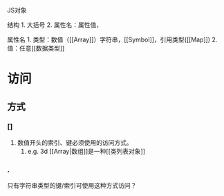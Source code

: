 JS对象

结构
	1. 大括号
	2. 属性名：属性值，

属性名
	1. 类型：数值（[[Array]]）字符串，[[Symbol]]，引用类型([[Map]])
	2. 值：任意[[数据类型]] 

# 访问
## 方式
### []
1. 数值开头的索引、键必须使用的访问方式。
	1. e.g. 3d
[[Array|数组]]是一种[[类列表对象]] 
### .
只有字符串类型的键/索引可使用这种方式访问？